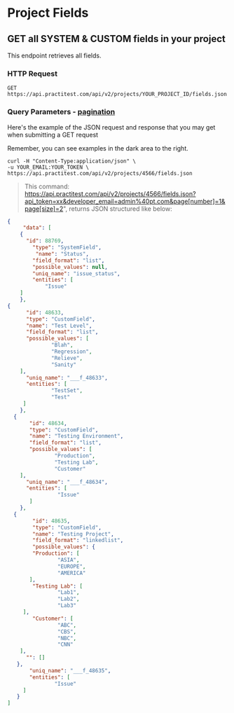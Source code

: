 # Project Fields

## GET all SYSTEM & CUSTOM fields in your project

This endpoint retrieves all fields.

### HTTP Request

`GET https://api.practitest.com/api/v2/projects/YOUR_PROJECT_ID/fields.json`

### Query Parameters - [pagination](#pagination)

Here's the example of the JSON request and response that you may get when submitting a GET request

Remember, you can see examples in the dark area to the right.

```shell
curl -H "Content-Type:application/json" \
-u YOUR_EMAIL:YOUR_TOKEN \
https://api.practitest.com/api/v2/projects/4566/fields.json
```

> This command: https://api.practitest.com/api/v2/projects/4566/fields.json?api_token=xx&developer_email=admin%40pt.com&page[number]=1&page[size]=2", returns JSON structured like below:

```json
{
     "data": [
    {
      "id": 88769,
        "type": "SystemField",
         "name": "Status",
        "field_format": "list",
        "possible_values": null,
        "uniq_name": "issue_status",
        "entities": [
            "Issue"
    ]
    },
{
      "id": 48633,
      "type": "CustomField",
      "name": "Test Level",
      "field_format": "list",
      "possible_values": [
              "Blah",
              "Regression",
              "Relieve",
              "Sanity"
    ],
      "uniq_name": "___f_48633",
      "entities": [
              "TestSet",
              "Test"
     ]
    },
  {
       "id": 48634,
       "type": "CustomField",
       "name": "Testing Environment",
       "field_format": "list",
       "possible_values": [
               "Production",
               "Testing Lab",
               "Customer"
    ],
      "uniq_name": "___f_48634",
      "entities": [
                "Issue"
       ]
    },
  {
        "id": 48635,
        "type": "CustomField",
        "name": "Testing Project",
        "field_format": "linkedlist",
        "possible_values": {
        "Production": [
                "ASIA",
                "EUROPE",
                "AMERICA"
       ],
        "Testing Lab": [
                "Lab1",
                "Lab2",
                "Lab3"
     ],
        "Customer": [
                "ABC",
                "CBS",
                "NBC",
                "CNN"
    ],
      "": []
   },
       "uniq_name": "___f_48635",
       "entities": [
               "Issue"
     ]
   }
]
